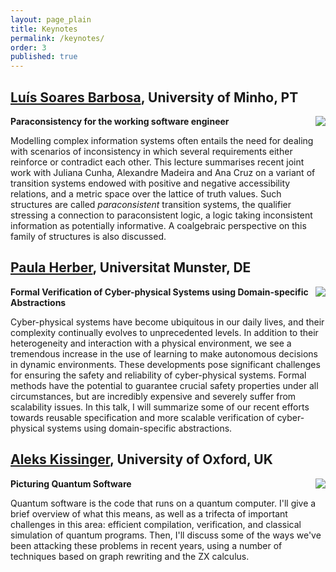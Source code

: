 ```yaml
---
layout: page_plain
title: Keynotes
permalink: /keynotes/
order: 3
published: true
---
```


## [Luís Soares Barbosa](https://www.di.uminho.pt/~lsb/), University of Minho, PT

<img src="{{ site.baseurl }}{% link assets/images/people/barbosa.png %}" class="imageSpeaker" align="right"/>

<!-- <p style="min-height: 170px;">


<br/>

</p>

-->

**Paraconsistency for the working software engineer** 

Modelling complex information systems often entails the need for dealing with scenarios of inconsistency in which several requirements either reinforce or contradict each other. This lecture summarises recent joint work with Juliana Cunha, Alexandre Madeira and Ana Cruz on  a variant of transition systems endowed with positive and negative accessibility relations, and a metric space over the lattice of truth values. Such structures are called *paraconsistent* transition systems, the qualifier stressing a connection to paraconsistent logic, a logic taking inconsistent information as potentially informative.  A coalgebraic perspective on this family of structures is also discussed.




## [Paula Herber](https://www.uni-muenster.de/EmbSys/team/herber/), Universitat Munster, DE

<img src="{{ site.baseurl }}{% link assets/images/people/herber.png %}" class="imageSpeaker" align="right"/>

<!-- <p style="min-height: 170px;">
	TBD
</p>
 -->

**Formal Verification of Cyber-physical Systems using Domain-specific Abstractions**

Cyber-physical systems have become ubiquitous in our daily lives, and their complexity continually evolves to unprecedented levels. In addition to their heterogeneity and interaction with a physical environment, we see a tremendous increase in the use of learning to make autonomous decisions in dynamic environments. These developments pose significant challenges for ensuring the safety and reliability of cyber-physical systems. Formal methods have the potential to guarantee crucial safety properties under all circumstances, but are incredibly expensive and severely suffer from scalability issues. In this talk, I will summarize some of our recent efforts towards reusable specification and more scalable verification of cyber-physical systems using domain-specific abstractions. 

<!--
Bio: Paula Herber is a full professor and head of the Embedded Systems group at the Computer Science Department at the University of Münster, Germany, and a part-time full professor at the University of Twente in the Formal Methods and Tools (FMT) group in the Netherlands. She has received her Ph.D. from TU Berlin in 2010, and worked as a postdoc at the International Computer Science Institute (ICSI) in Berkeley, California, as a substitute professor at the University of Potsdam, and as a postdoc and independent research group leader at TU Berlin. Her main research interests are quality assurance for embedded systems, test automation, and formal methods. She is best known for her contributions to the formalization of industrially used system design languages such as SystemC and Simulink, and highly interested in new techniques to increase the applicability of formal methods for embedded and cyber-physical systems.
-->


## [Aleks Kissinger](https://www.cs.ox.ac.uk/people/aleks.kissinger/), University of Oxford, UK

<img src="{{ site.baseurl }}{% link assets/images/people/kissinger.jpg %}" class="imageSpeaker" align="right"/>

**Picturing Quantum Software**

Quantum software is the code that runs on a quantum computer. I'll give a brief overview of what this means, as well as a trifecta of important challenges in this area: efficient compilation, verification, and classical simulation of quantum programs. Then, I'll discuss some of the ways we've been attacking these problems in recent years, using a number of techniques based on graph rewriting and the ZX calculus.





<!--
	962 × 1039 
	512 x 553	

	512 × 982

## [Burcu Kulahcioglu Ozkan](https://burcuku.github.io/home/), TU Delft

<img src="{{ site.baseurl }}{% link assets/images/UA1.png %}" class="imageSpeaker" align="right"/>

**Randomized Testing of Distributed Systems**

Distributed systems are prone to concurrency bugs due to the nondeterminism in the interleavings of the concurrent events in an execution. Detecting and diagnosing concurrency bugs in distributed systems is critical since unforeseen interleavings of concurrent messages, network, or process faults can result in unexpected, erroneous system behavior. However, concurrency bugs are hard to detect as they are triggered only in some subtle interleavings of the events.

Random testing is a practical way of searching for bugs in large distributed systems. While naïve random stress testing is unlikely to discover bugs that rarely occur, recent randomized testing algorithms offer effective testing methods. They provide theoretical guarantees on detecting bugs based on combinatorial results and borrowing ideas from formal methods and verification. In this talk, we will overview the key ideas in randomized testing techniques for detecting concurrency bugs in distributed systems.

## [Reiner Hähnle](https://www.informatik.tu-darmstadt.de/se/gruppenmitglieder/groupmembers_detailseite_30784.en.jsp), TU Darmstadt

<img src="{{ site.baseurl }}{% link assets/images/UA1.png %}" class="imageSpeaker" align="right"/>

**Context-aware Trace Contracts**

The behavior of concurrent, asynchronous procedures depends in general on the call context, because of the global protocol that governs scheduling. This context cannot be specified with the state-based Hoare-style contracts common in deductive verification. Recent work generalized state-based to trace contracts, which permit to specify internal behavior of a procedure, such as calls or state changes, but not its call context. In this talk we discuss a program logic of context-aware trace contracts for specifying global behavior of asynchronous programs. We also provide a sound proof system that addresses two challenges: To observe the program state not merely at the end points of a procedure, we introduce the novel concept of an observation quantifier. And to combat combinatorial explosion of possible call sequences of procedures, we transfer Liskov's principle of behavioral subtyping to the analysis of asynchronous procedures.

Joint work with: Eduard Kamburjan (U Oslo), Marco Scaletta (TU Darmstadt)

## [Mira Mezini](https://www.stg.tu-darmstadt.de/main_stg/staff_stg/mira_mezini_1.en.jsp), TU Darmstadt

<img src="{{ site.baseurl }}{% link assets/images/UA1.png %}" class="imageSpeaker" align="right"/>

**Safe and Secure Programming Abstractions for Decentralized Software**

Today’s computing infrastructure is massively distributed across geo-replicated clouds in the back-end and millions of increasingly powerful devices in the front-end. Applications running on this massively distributed infrastructure are different from traditional distributed applications – they often interact with their surroundingsand their execution flow is not determined by these unpredictable interactions. While today’s software architecture is centralized with data and computations mostly hosted in back-end clouds and front-end devices merely interfacing to the world, there is a call for decentralization, motivated by requirements for privacy, latency, availability (even for deployments with intermittent connectivity in the front-end), and made possible by increased resources in the front-end. But decentralization brings back long-standing challenges of distributed software on the table of application developers, which are amplified due to global distribution, the quest for decentralization, and the interactive nature of applications. At the same time, our programming methods are not up to these challenges, leaving complexity on the shoulders of application developers to manage. 

In this talk, I will present ongoing work on the REScala project, which aims to close this gap. REScala – a library-based extension of the Scala language - advances the state of scientific knowledge in the area of programming foundations for distributed interactive learning applications. It makes decentralization and interactivity first-class programming principles. Computations running on individual nodes of the computing infrastructure have their local view on data and execution, but these views are composable by-design with guaranteed safety and security properties. Moreover, the views have native time-changing capabilities, whichenables them to jointly evolve in time and space.
-->
